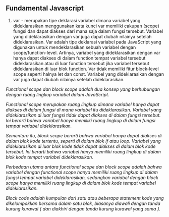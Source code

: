 ## Fundamental Javascript

1. var - merupakan tipe deklarasi variabel dimana variabel yang dideklarasikan menggunakan kata kunci var memiliki cakupan (scope) fungsi dan dapat diakses dari mana saja dalam fungsi tersebut. Variabel yang dideklarasikan dengan var juga dapat diubah nilainya setelah dideklarasikan.
   Var adalah tipe deklarasi variabel pada JavaScript yang digunakan untuk mendeklarasikan sebuah variabel dengan scope/function-level. Artinya, variabel yang dideklarasikan dengan var hanya dapat diakses di dalam function tempat variabel tersebut dideklarasikan atau di luar function tersebut jika variabel tersebut dideklarasikan di luar blok function. Var tidak memiliki fitur block-level scope seperti halnya let dan const. Variabel yang dideklarasikan dengan var juga dapat diubah nilainya setelah dideklarasikan.

<i>Functional scope dan block scope adalah dua konsep yang berhubungan dengan ruang lingkup variabel dalam JavaScript.

Functional scope merupakan ruang lingkup dimana variabel hanya dapat diakses di dalam fungsi di mana variabel itu dideklarasikan. Variabel yang dideklarasikan di luar fungsi tidak dapat diakses di dalam fungsi tersebut. Ini berarti bahwa variabel hanya memiliki ruang lingkup di dalam fungsi tempat variabel dideklarasikan.

Sementara itu, block scope berarti bahwa variabel hanya dapat diakses di dalam blok kode tertentu, seperti di dalam blok if atau loop. Variabel yang dideklarasikan di luar blok kode tidak dapat diakses di dalam blok kode tersebut. Ini berarti bahwa variabel hanya memiliki ruang lingkup di dalam blok kode tempat variabel dideklarasikan.

Perbedaan utama antara functional scope dan block scope adalah bahwa variabel dengan functional scope hanya memiliki ruang lingkup di dalam fungsi tempat variabel dideklarasikan, sedangkan variabel dengan block scope hanya memiliki ruang lingkup di dalam blok kode tempat variabel dideklarasikan.

Block code adalah kumpulan dari satu atau beberapa statement kode yang dikelompokkan bersama dalam satu blok, biasanya diawali dengan tanda kurung kurawal { dan diakhiri dengan tanda kurung kurawal yang sama }. </i>
